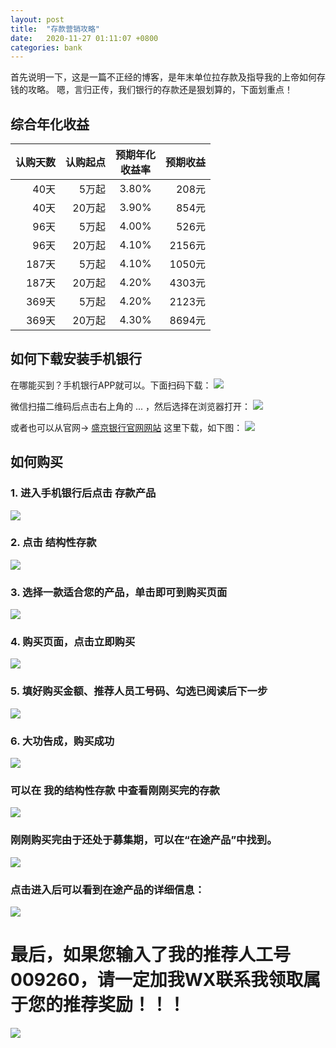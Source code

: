 ```yaml
---
layout: post
title:  "存款营销攻略"
date:   2020-11-27 01:11:07 +0800
categories: bank
---
```


首先说明一下，这是一篇不正经的博客，是年末单位拉存款及指导我的上帝如何存钱的攻略。
嗯，言归正传，我们银行的存款还是狠划算的，下面划重点！

## 综合年化收益
| 认购天数   | 认购起点  | 预期年化<br>收益率 | 预期收益  |
| ----: | ----: | :----: | ---: |
| 40天 | 5万起 |3.80% | 208元 |
| 40天 | 20万起 |3.90% | 854元 |
| 96天 | 5万起 |4.00% | 526元 |
| 96天 | 20万起 |4.10% | 2156元 |
| 187天 | 5万起 |4.10% | 1050元 |
| 187天 | 20万起 |4.20% | 4303元 |
| 369天 | 5万起 |4.20% | 2123元 |
| 369天 | 20万起 |4.30% | 8694元 |


## 如何下载安装手机银行
在哪能买到？手机银行APP就可以。下面扫码下载：
![](http://yinyang.space/img/20201127_bank_qr.png)

微信扫描二维码后点击右上角的 ... ，然后选择在浏览器打开：
![](http://yinyang.space/img/20201127_bank00.png)

或者也可以从官网-> [盛京银行官网网站](http://www.shengjingbank.com.cn/) 这里下载，如下图：
![](http://yinyang.space/img/20201127_bank1.png)

## 如何购买
### 1. 进入手机银行后点击 **存款产品**
![](http://yinyang.space/img/20201127_bank01.png)

### 2. 点击 **结构性存款**
![](http://yinyang.space/img/20201127_bank2.png)

### 3. 选择一款适合您的产品，单击即可到购买页面
![](http://yinyang.space/img/20201127_bank03.png)

### 4. 购买页面，点击立即购买
![](http://yinyang.space/img/20201127_bank04.png)

### 5. 填好购买金额、推荐人员工号码、勾选已阅读后下一步
![](http://yinyang.space/img/20201127_bank05.png)

### 6. 大功告成，购买成功
![](http://yinyang.space/img/20201127_bank06.png)

### 可以在 **我的结构性存款** 中查看刚刚买完的存款
![](http://yinyang.space/img/20201127_bank07.png)

### 刚刚购买完由于还处于募集期，可以在“在途产品”中找到。
![](http://yinyang.space/img/20201127_bank08.png)

### 点击进入后可以看到在途产品的详细信息：
![](http://yinyang.space/img/20201127_bank09.png)

# 最后，如果您输入了我的推荐人工号009260，请一定加我WX联系我领取属于您的推荐奖励！！！
![](http://yinyang.space/img/20201127_myqr.png)


